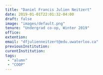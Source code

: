 ```yaml
---
title: "Daniel Francis Julien Neitzert"
date: 2019-01-01T22:01:32-04:00
draft: false
image: "images/default.png"
tenure: "Undergrad co-op, Winter 2019"
office:
extention:
email: "dfjulienneitzert@edu.uwaterloo.ca"
previousInstitution: 
curentInstitution:
tags: 
 - "alumn"
 - "COOP"
---
```

